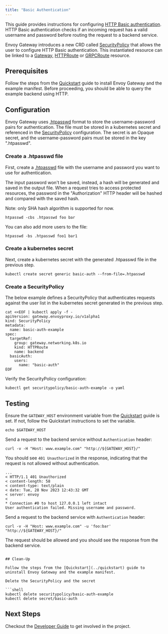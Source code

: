```yaml
---
title: "Basic Authentication"
---
```


This guide provides instructions for configuring [HTTP Basic authentication][http Basic authentication]. 
HTTP Basic authentication checks if an incoming request has a valid username and password before routing the request to 
a backend service.

Envoy Gateway introduces a new CRD called [SecurityPolicy][SecurityPolicy] that allows the user to configure HTTP Basic 
authentication. 
This instantiated resource can be linked to a [Gateway][Gateway], [HTTPRoute][HTTPRoute] or [GRPCRoute][GRPCRoute] resource.

## Prerequisites

Follow the steps from the [Quickstart](../quickstart) guide to install Envoy Gateway and the example manifest.
Before proceeding, you should be able to query the example backend using HTTP.

## Configuration

Envoy Gateway uses [.htpasswd][.htpasswd] format to store the username-password pairs for authentication.
The file must be stored in a kubernetes secret and referenced in the [SecurityPolicy][SecurityPolicy] configuration. 
The secret is an Opaque secret, and the username-password pairs must be stored in the key ".htpasswd".

### Create a .htpasswd file
First, create a [.htpasswd][.htpasswd] file with the username and password you want to use for authentication. 

The input password won't be saved, instead, a hash will be generated and saved in the output file. When a request
tries to access protected resources, the password in the "Authorization" HTTP header will be hashed and compared with the 
saved hash.

Note: only SHA hash algorithm is supported for now.

```shell
htpasswd -cbs .htpasswd foo bar
```

You can also add more users to the file:

```shell
htpasswd -bs .htpasswd foo1 bar1
```

### Create a kubernetes secret

Next, create a kubernetes secret with the generated .htpasswd file in the previous step.

```shell
kubectl create secret generic basic-auth --from-file=.htpasswd
```

### Create a SecurityPolicy

The below example defines a SecurityPolicy that authenticates requests against the user list in the kubernetes
secret generated in the previous step.

```shell
cat <<EOF | kubectl apply -f -
apiVersion: gateway.envoyproxy.io/v1alpha1
kind: SecurityPolicy
metadata:
  name: basic-auth-example
spec:
  targetRef:
    group: gateway.networking.k8s.io
    kind: HTTPRoute
    name: backend
  basicAuth:
    users:
      name: "basic-auth"
EOF
```

Verify the SecurityPolicy configuration:

```shell
kubectl get securitypolicy/basic-auth-example -o yaml
```

## Testing

Ensure the `GATEWAY_HOST` environment variable from the [Quickstart](../quickstart) guide is set. If not, follow the
Quickstart instructions to set the variable.

```shell
echo $GATEWAY_HOST
```

Send a request to the backend service without `Authentication` header:

```shell
curl -v -H "Host: www.example.com" "http://${GATEWAY_HOST}/"
```

You should see `401 Unauthorized` in the response, indicating that the request is not allowed without authentication.

```shell
...
< HTTP/1.1 401 Unauthorized
< content-length: 58
< content-type: text/plain
< date: Tue, 28 Nov 2023 12:43:32 GMT
< server: envoy
< 
* Connection #0 to host 127.0.0.1 left intact
User authentication failed. Missing username and password.
```

Send a request to the backend service with `Authentication` header:

```shell
curl -v -H "Host: www.example.com" -u 'foo:bar' "http://${GATEWAY_HOST}/"
```

The request should be allowed and you should see the response from the backend service.

```shell

## Clean-Up

Follow the steps from the [Quickstart](../quickstart) guide to uninstall Envoy Gateway and the example manifest.

Delete the SecurityPolicy and the secret

```shell
kubectl delete securitypolicy/basic-auth-example
kubectl delete secret/basic-auth
```

## Next Steps

Checkout the [Developer Guide](../../contributions/develop/) to get involved in the project.

[SecurityPolicy]: ../../design/security-policy/
[http Basic authentication]: https://tools.ietf.org/html/rfc2617
[Gateway]: https://gateway-api.sigs.k8s.io/api-types/gateway
[HTTPRoute]: https://gateway-api.sigs.k8s.io/api-types/httproute
[GRPCRoute]: https://gateway-api.sigs.k8s.io/api-types/grpcroute
[.htpasswd]: https://httpd.apache.org/docs/current/programs/htpasswd.html
